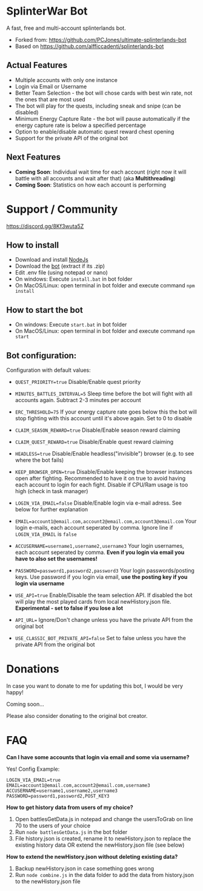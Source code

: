 # SplinterWar Bot
A fast, free and multi-account splinterlands bot.

- Forked from: https://github.com/PCJones/ultimate-splinterlands-bot
- Based on https://github.com/alfficcadenti/splinterlands-bot

## Actual Features
- Multiple accounts with only one instance
- Login via Email or Username
- Better Team Selection - the bot will chose cards with best win rate, not the ones that are most used
- The bot will play for the quests, including sneak and snipe (can be disabled)
- Minimum Energy Capture Rate - the bot will pause automatically if the energy capture rate is below a specified percentage
- Option to enable/disable automatic quest reward chest opening
- Support for the private API of the original bot

## Next Features
- **Coming Soon**: Individual wait time for each account (right now it will battle with all accounts and wait after that) (aka **Multithreading**)
- **Coming Soon**: Statistics on how each account is performing

# Support / Community

https://discord.gg/8Kf3wuta5Z

## How to install
- Download and install [NodeJs](https://nodejs.org/it/download/)
- Download the [bot](https://github.com/warcos2/splinterwar-bot) (extract if its .zip)
- Edit .env file (using notepad or nano)
- On windows: Execute `install.bat` in bot folder
- On MacOS/Linux: open terminal in bot folder and execute command `npm install`

## How to start the bot
- On windows: Execute `start.bat` in bot folder
- On MacOS/Linux: open terminal in bot folder and execute command `npm start`

## Bot configuration:

Configuration with default values:

- `QUEST_PRIORITY=true` Disable/Enable quest priority

- `MINUTES_BATTLES_INTERVAL=5` Sleep time before the bot will fight with all accounts again. Subtract 2-3 minutes per account

- `ERC_THRESHOLD=75` If your energy capture rate goes below this the bot will stop fighting with this account until it's above again. Set to 0 to disable

- `CLAIM_SEASON_REWARD=true` Disable/Enable season reward claiming

- `CLAIM_QUEST_REWARD=true` Disable/Enable quest reward claiming

- `HEADLESS=true` Disable/Enable headless("invisible") browser (e.g. to see where the bot fails)

- `KEEP_BROWSER_OPEN=true` Disable/Enable keeping the browser instances open after fighting. Recommended to have it on true to avoid having each account to login for each fight. Disable if CPU/Ram usage is too high (check in task manager)

- `LOGIN_VIA_EMAIL=false` Disable/Enable login via e-mail adress. See below for further explanation

- `EMAIL=account1@email.com,account2@email.com,account3@email.com` Your login e-mails, each account seperated by comma. Ignore line if `LOGIN_VIA_EMAIL` is `false`

- `ACCUSERNAME=username1,username2,username3` Your login usernames, each account seperated by comma. **Even if you login via email you have to also set the usernames!**

- `PASSWORD=password1,password2,password3` Your login passwords/posting keys. Use password if you login via email, **use the posting key if you login via username**

- `USE_API=true` Enable/Disable the team selection API. If disabled the bot will play the most played cards from local newHistory.json file. **Experimental - set to false if you lose a lot**

- `API_URL=` Ignore/Don't change unless you have the private API from the original bot

- `USE_CLASSIC_BOT_PRIVATE_API=false` Set to false unless you have the private API from the original bot

# Donations

In case you want to donate to me for updating this bot, I would be very happy!

Coming soon...

Please also consider donating to the original bot creator.

# FAQ
**Can I have some accounts that login via email and some via username?**

Yes! Config Example:
```
LOGIN_VIA_EMAIL=true
EMAIL=account1@email.com,account2@email.com,username3
ACCUSERNAME=username1,username2,username3
PASSWORD=password1,password2,POST_KEY3
```

**How to get history data from users of my choice?**

1. Open battlesGetData.js in notepad and change the usersToGrab on line 70 to the users of your choice
2. Run `node battlesGetData.js` in the bot folder
3. File history.json is created, rename it to newHistory.json to replace the existing history data OR extend the newHistory.json file (see below)

**How to extend the newHistory.json without deleting existing data?**

1. Backup newHistory.json in case something goes wrong
2. Run `node combine.js` in the data folder to add the data from history.json to the newHistory.json file
